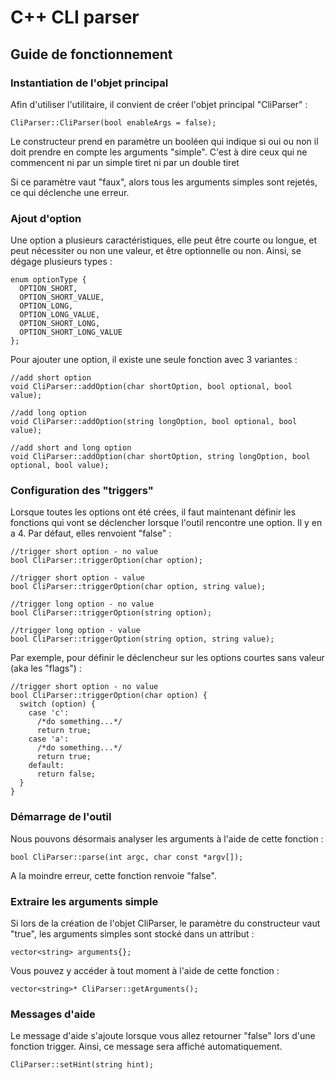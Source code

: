# C++ CLI parser

## Guide de fonctionnement

### Instantiation de l'objet principal
Afin d'utiliser l'utilitaire, il convient de créer l'objet principal "CliParser" :
```
CliParser::CliParser(bool enableArgs = false);
```
Le constructeur prend en paramètre un booléen qui indique si oui ou non il doit prendre en compte les arguments "simple". C'est à dire ceux qui ne commencent ni par un simple tiret ni par un double tiret

Si ce paramètre vaut "faux", alors tous les arguments simples sont rejetés, ce qui déclenche une erreur.

### Ajout d'option
Une option a plusieurs caractéristiques, elle peut être courte ou longue, et peut nécessiter ou non une valeur, et être optionnelle ou non. Ainsi, se dégage plusieurs types :
```
enum optionType {
  OPTION_SHORT,
  OPTION_SHORT_VALUE,
  OPTION_LONG,
  OPTION_LONG_VALUE,
  OPTION_SHORT_LONG,
  OPTION_SHORT_LONG_VALUE
};
```

Pour ajouter une option, il existe une seule fonction avec 3 variantes :
```
//add short option
void CliParser::addOption(char shortOption, bool optional, bool value);

//add long option
void CliParser::addOption(string longOption, bool optional, bool value);

//add short and long option
void CliParser::addOption(char shortOption, string longOption, bool optional, bool value);
```

### Configuration des "triggers"
Lorsque toutes les options ont été crées, il faut maintenant définir les fonctions qui vont se déclencher lorsque l'outil rencontre une option. Il y en a 4. Par défaut, elles renvoient "false" :
```
//trigger short option - no value
bool CliParser::triggerOption(char option);

//trigger short option - value
bool CliParser::triggerOption(char option, string value);

//trigger long option - no value
bool CliParser::triggerOption(string option);

//trigger long option - value
bool CliParser::triggerOption(string option, string value);
```

Par exemple, pour définir le déclencheur sur les options courtes sans valeur (aka les "flags") :
```
//trigger short option - no value
bool CliParser::triggerOption(char option) {
  switch (option) {
    case 'c':
      /*do something...*/
      return true;
    case 'a':
      /*do something...*/
      return true;
    default:
      return false;
  }
}
```

### Démarrage de l'outil
Nous pouvons désormais analyser les arguments à l'aide de cette fonction :
```
bool CliParser::parse(int argc, char const *argv[]);
```

A la moindre erreur, cette fonction renvoie "false".

### Extraire les arguments simple
Si lors de la création de l'objet CliParser, le paramètre du constructeur vaut "true", les arguments simples sont stocké dans un attribut :
```
vector<string> arguments{};
```
Vous pouvez y accéder à tout moment à l'aide de cette fonction :
```
vector<string>* CliParser::getArguments();
```

### Messages d'aide
Le message d'aide s'ajoute lorsque vous allez retourner "false" lors d'une fonction trigger. Ainsi, ce message sera affiché automatiquement.
```
CliParser::setHint(string hint);
```
